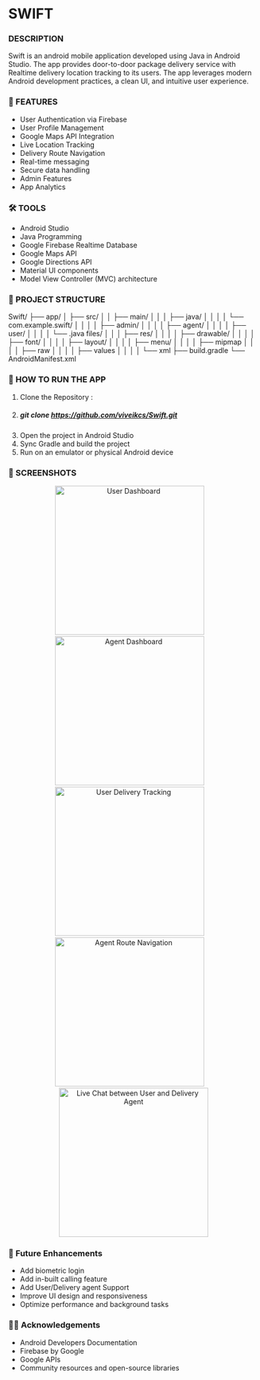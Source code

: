 # **SWIFT**

### **DESCRIPTION**

Swift is an android mobile application developed using Java in Android Studio. The app provides door-to-door package delivery service with Realtime delivery location tracking to its users. The app leverages modern Android development practices, a clean UI, and intuitive user experience.

### **📱 FEATURES**

- User Authentication via Firebase
- User Profile Management
- Google Maps API Integration
- Live Location Tracking
- Delivery Route Navigation
- Real-time messaging
- Secure data handling 
- Admin Features 
- App Analytics

### **🛠️ TOOLS**

- Android Studio
- Java Programming
- Google Firebase Realtime Database
- Google Maps API
- Google Directions API
- Material UI components
- Model View Controller (MVC) architecture

### **📁 PROJECT STRUCTURE**

Swift/
├── app/
│   ├── src/
│   │   ├── main/
│   │   │   ├── java/
│   │   │   │   └── com.example.swift/
│   │   │   │       ├── admin/
│   │   │   │       ├── agent/
│   │   │   │       ├── user/
│   │   │   │       └── .java files/
│   │   │   ├── res/
│   │   │   │   ├── drawable/
│   │   │   │   ├── font/
│   │   │   │   ├── layout/
│   │   │   │   ├── menu/
│   │   │   │   ├── mipmap
│   │   │   │   ├── raw
│   │   │   │   ├── values
│   │   │   │   └── xml
├── build.gradle
└── AndroidManifest.xml

### **🧪 HOW TO RUN THE APP**

1. Clone the Repository :
2. ##### git clone https://github.com/viveikcs/Swift.git
3. Open the project in Android Studio
4. Sync Gradle and build the project
5. Run on an emulator or physical Android device

### **📸 SCREENSHOTS**

<p align="center">
  <img src="screenshots/user_dashboard.png" width="300" alt="User Dashboard" />
  &nbsp;&nbsp;&nbsp;
  <img src="screenshots/agent_dashboard.png" width="300" alt="Agent Dashboard" />
  &nbsp;&nbsp;&nbsp;
  <img src="screenshots/user_tracking.png" width="300" alt="User Delivery Tracking" />
  &nbsp;&nbsp;&nbsp;
  <img src="screenshots/agent_navigation.png" width="300" alt="Agent Route Navigation" />
  &nbsp;&nbsp;&nbsp;
  <img src="screenshots/livechat.png" width="300" alt="Live Chat between User and Delivery Agent" />
</p>

### **🧩 Future Enhancements**

- Add biometric login
- Add in-built calling feature
- Add User/Delivery agent Support
- Improve UI design and responsiveness
- Optimize performance and background tasks

### **🙏🏼 Acknowledgements**

- Android Developers Documentation
- Firebase by Google
- Google APIs
- Community resources and open-source libraries
